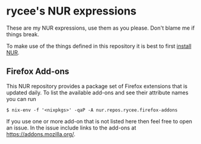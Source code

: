 # rycee's NUR expressions

These are my NUR expressions, use them as you please. Don't blame me
if things break.

To make use of the things defined in this repository it is best to
first [install NUR][].

## Firefox Add-ons

This NUR repository provides a package set of Firefox extensions that
is updated daily. To list the available add-ons and see their
attribute names you can run

    $ nix-env -f '<nixpkgs>' -qaP -A nur.repos.rycee.firefox-addons

If you use one or more add-on that is not listed here then feel free
to open an issue. In the issue include links to the add-ons at
<https://addons.mozilla.org/>.

[install NUR]: https://github.com/nix-community/NUR/#installation
